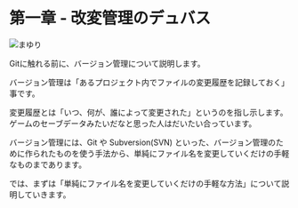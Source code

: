 # 第一章 - 改変管理のデュバス

![まゆり](illustration/mayuri.jpg)

Gitに触れる前に、バージョン管理について説明します。

バージョン管理は「あるプロジェクト内でファイルの変更履歴を記録しておく」事です。

変更履歴とは「いつ、何が、誰によって変更された」というのを指し示します。ゲームのセーブデータみたいだなと思った人はだいたい合っています。

バージョン管理には、Git や Subversion(SVN) といった、バージョン管理のために作られたものを使う手法から、単純にファイル名を変更していくだけの手軽なものまであります。

では、まずは「単純にファイル名を変更していくだけの手軽な方法」について説明していきます。